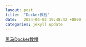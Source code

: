 ```yaml
---
layout: post
title:  "Docker教程"
date:   2024-04-02 19:48:42 +0800
categories: jekyll update
---
```


[黑马Docker教程](https://b11et3un53m.feishu.cn/wiki/MWQIw4Zvhil0I5ktPHwcoqZdnec)